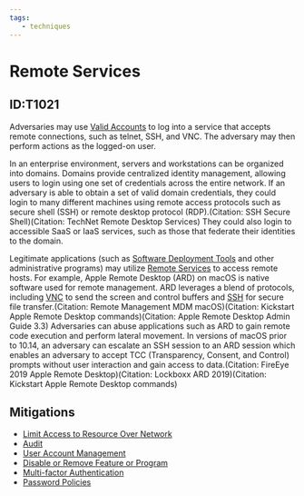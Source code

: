 ```yaml
---
tags:
   - techniques
---
```

# Remote Services
## ID:T1021
Adversaries may use [Valid Accounts](/mitre/techniques/T1078) to log into a service that accepts remote connections, such as telnet, SSH, and VNC. The adversary may then perform actions as the logged-on user.

In an enterprise environment, servers and workstations can be organized into domains. Domains provide centralized identity management, allowing users to login using one set of credentials across the entire network. If an adversary is able to obtain a set of valid domain credentials, they could login to many different machines using remote access protocols such as secure shell (SSH) or remote desktop protocol (RDP).(Citation: SSH Secure Shell)(Citation: TechNet Remote Desktop Services) They could also login to accessible SaaS or IaaS services, such as those that federate their identities to the domain. 

Legitimate applications (such as [Software Deployment Tools](/mitre/techniques/T1072) and other administrative programs) may utilize [Remote Services](/mitre/techniques/T1021) to access remote hosts. For example, Apple Remote Desktop (ARD) on macOS is native software used for remote management. ARD leverages a blend of protocols, including [VNC](/mitre/techniques/T1021/005) to send the screen and control buffers and [SSH](/mitre/techniques/T1021/004) for secure file transfer.(Citation: Remote Management MDM macOS)(Citation: Kickstart Apple Remote Desktop commands)(Citation: Apple Remote Desktop Admin Guide 3.3) Adversaries can abuse applications such as ARD to gain remote code execution and perform lateral movement. In versions of macOS prior to 10.14, an adversary can escalate an SSH session to an ARD session which enables an adversary to accept TCC (Transparency, Consent, and Control) prompts without user interaction and gain access to data.(Citation: FireEye 2019 Apple Remote Desktop)(Citation: Lockboxx ARD 2019)(Citation: Kickstart Apple Remote Desktop commands)
## Mitigations
* [Limit Access to Resource Over Network](mitigations/M1035)
* [Audit](mitigations/M1047)
* [User Account Management](mitigations/M1018)
* [Disable or Remove Feature or Program](mitigations/M1042)
* [Multi-factor Authentication](mitigations/M1032)
* [Password Policies](mitigations/M1027)

